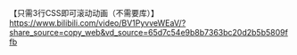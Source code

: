 【只需3行CSS即可滚动动画（不需要库）】 https://www.bilibili.com/video/BV1PyvveWEaV/?share_source=copy_web&vd_source=65d7c54e9b8b7363bc20d2b5b5809ffb